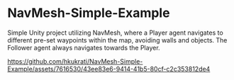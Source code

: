 # NavMesh-Simple-Example
Simple Unity project utilizing NavMesh, where a Player agent navigates to different pre-set waypoints within the map, avoiding walls and objects. The Follower agent always navigates towards the Player. 


https://github.com/hkukrati/NavMesh-Simple-Example/assets/7616530/43ee83e6-9414-41b5-80cf-c2c353812de4

